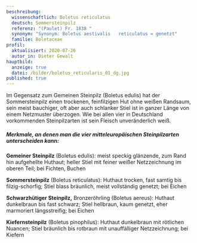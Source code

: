 ```yaml
---
beschreibung:
  wissenschaftlich: Boletus reticulatus
  deutsch: Sommersteinpilz
  referenz: "(Paulet) Fr. 1838 "
  synonym: "Synonym: Boletus aestivalis   reticulatus = genetzt"
  familie: Boletaceae
profil:
  aktualisiert: 2020-07-26
  autor_in: Dieter Gewalt
hauptbild:
  anzeige: true
  datei: /bilder/boletus_reticularis_01_dg.jpg
published: true
---
```

Im Gegensatz zum Gemeinen Steinpilz (Boletus edulis) hat der Sommersteinpilz einen trockenen, feinfilzigen Hut ohne weißen Randsaum, sein meist bauchiger, oft aber auch schlanker Stiel ist in ganzer Länge von einem Netzmuster überzogen. Wie bei allen vier in Deutschland vorkommenden Steinpilzarten ist sein Fleisch unveränderlich weiß.

##### Merkmale, an denen man die vier mitteleuropäischen Steinpilzarten unterscheiden kann:

**Gemeiner Steinpilz** (Boletus edulis): meist speckig glänzende, zum Rand hin aufgehellte Huthaut; heller Stiel mit feiner weißer Netzzeichnung im oberen Teil; bei Fichten, Buchen 

**Sommersteinpilz** (Boletus reticulatus): Huthaut trocken, fast samtig bis filzig-schorfig; Stiel blass bräunlich, meist vollständig genetzt; bei Eichen  

**Schwarzhütiger Steinpilz,** Bronzeröhrling (Boletus aereus): Huthaut dunkelbraun bis fast schwarz; Stiel hellbraun, kaum genetzt, eher marmoriert längsstreifig; bei Eichen  

**Kiefernsteinpilz** (Boletus pinophilus): Huthaut dunkelbraun mit rötlichen Nuancen; Stiel bräunlich bis rotbraun mit unauffälliger Netzzeichnung; bei Kiefern